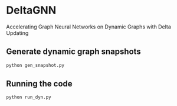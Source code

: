 # DeltaGNN

Accelerating Graph Neural Networks on Dynamic Graphs with Delta Updating

## Generate dynamic graph snapshots
```python
python gen_snapshot.py
```

## Running the code
```python
python run_dyn.py
```